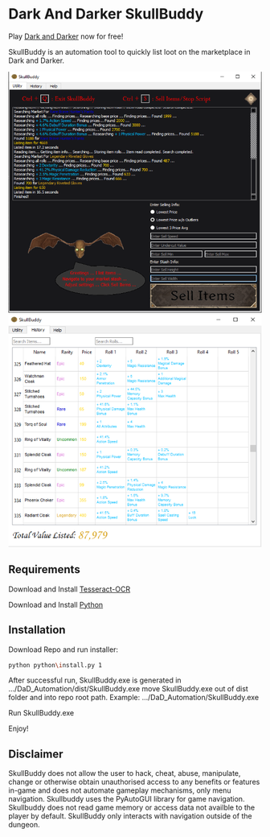 # Dark And Darker SkullBuddy

Play [Dark and Darker](https://www.darkanddarker.com/play) now for free!

SkullBuddy is an automation tool to quickly list loot on the marketplace in Dark and Darker.

![SkullBuddy](img/SkullBuddyUtility4.png)
![SkullBuddy](img/SkullBuddyHistory.png)

## Requirements

Download and Install [Tesseract-OCR](https://github.com/UB-Mannheim/tesseract/releases)

Download and Install [Python](https://www.python.org/downloads/)

## Installation

Download Repo and run installer:
```bash
python python\install.py 1
```

After successful run, SkullBuddy.exe is generated in 
.../DaD_Automation/dist/SkullBuddy.exe
move SkullBuddy.exe out of dist folder and into repo root path. Example:
.../DaD_Automation/SkullBuddy.exe

Run SkullBuddy.exe

Enjoy!

## Disclaimer

SkullBuddy does not allow the user to hack, cheat, abuse, manipulate, 
change or otherwise obtain unauthorised access to any benefits or 
features in-game and does not automate gameplay mechanisms, only 
menu navigation. Skullbuddy uses the PyAutoGUI library for game navigation. 
Skullbuddy does not read game memory or access data not availble to the player by 
default. SkullBuddy only interacts with navigation outside of the dungeon.